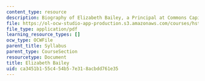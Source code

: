 ```yaml
---
content_type: resource
description: Biography of Elizabeth Bailey, a Principal at Commons Capital.
file: https://ol-ocw-studio-app-production.s3.amazonaws.com/courses/hst-939-designing-and-sustaining-technology-innovation-for-global-health-practice-spring-2008/ca3451b155c454b57e318acbdd761e35_elizabeth_bio.pdf
file_type: application/pdf
learning_resource_types: []
ocw_type: OCWFile
parent_title: Syllabus
parent_type: CourseSection
resourcetype: Document
title: Elizabeth Bailey
uid: ca3451b1-55c4-54b5-7e31-8acbdd761e35
---
```

